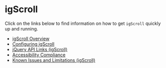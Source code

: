 ﻿<!--
|metadata|
{
    "fileName": "igscroll",
    "controlName": "igScroll",
    "tags": []
}
|metadata|
-->

# igScroll

Click on the links below to find information on how to get `igScroll` quickly up and running.

-   [igScroll Overview](igScroll-Overview.html)
-   [Configuring igScroll](Configuring-igScroll.html)
-   [jQuery API Links (igScroll)](igScroll-jQuery-API.html)
-   [Accessibility Compliance](igScroll-Accessibility-Compliance.html)
-   [Known Issues and Limitations (igScroll)](igScroll-Known-Issues.html)

 



